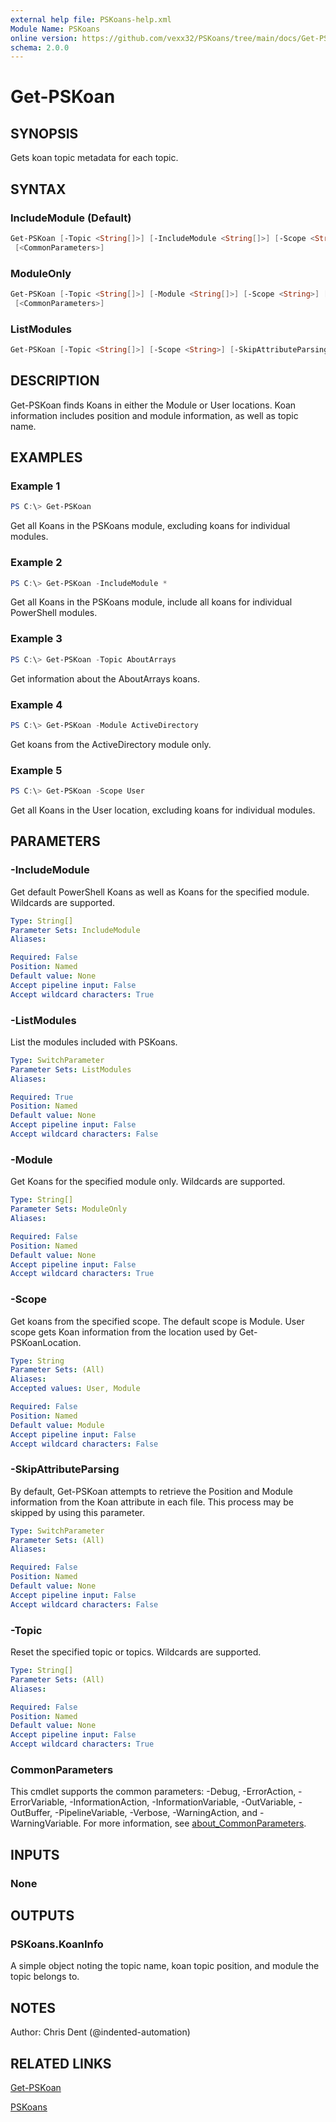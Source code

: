 ```yaml
---
external help file: PSKoans-help.xml
Module Name: PSKoans
online version: https://github.com/vexx32/PSKoans/tree/main/docs/Get-PSKoan.md
schema: 2.0.0
---
```


# Get-PSKoan

## SYNOPSIS

Gets koan topic metadata for each topic.

## SYNTAX

### IncludeModule (Default)

```powershell
Get-PSKoan [-Topic <String[]>] [-IncludeModule <String[]>] [-Scope <String>] [-SkipAttributeParsing]
 [<CommonParameters>]
```

### ModuleOnly

```powershell
Get-PSKoan [-Topic <String[]>] [-Module <String[]>] [-Scope <String>] [-SkipAttributeParsing]
 [<CommonParameters>]
```

### ListModules

```powershell
Get-PSKoan [-Topic <String[]>] [-Scope <String>] [-SkipAttributeParsing] [-ListModules] [<CommonParameters>]
```

## DESCRIPTION

Get-PSKoan finds Koans in either the Module or User locations.
Koan information includes position and module information, as well as topic name.

## EXAMPLES

### Example 1

```powershell
PS C:\> Get-PSKoan
```

Get all Koans in the PSKoans module, excluding koans for individual modules.

### Example 2

```powershell
PS C:\> Get-PSKoan -IncludeModule *
```

Get all Koans in the PSKoans module, include all koans for individual PowerShell modules.

### Example 3

```powershell
PS C:\> Get-PSKoan -Topic AboutArrays
```

Get information about the AboutArrays koans.

### Example 4

```powershell
PS C:\> Get-PSKoan -Module ActiveDirectory
```

Get koans from the ActiveDirectory module only.

### Example 5

```powershell
PS C:\> Get-PSKoan -Scope User
```

Get all Koans in the User location, excluding koans for individual modules.

## PARAMETERS

### -IncludeModule

Get default PowerShell Koans as well as Koans for the specified module.
Wildcards are supported.

```yaml
Type: String[]
Parameter Sets: IncludeModule
Aliases:

Required: False
Position: Named
Default value: None
Accept pipeline input: False
Accept wildcard characters: True
```

### -ListModules

List the modules included with PSKoans.

```yaml
Type: SwitchParameter
Parameter Sets: ListModules
Aliases:

Required: True
Position: Named
Default value: None
Accept pipeline input: False
Accept wildcard characters: False
```

### -Module

Get Koans for the specified module only.
Wildcards are supported.

```yaml
Type: String[]
Parameter Sets: ModuleOnly
Aliases:

Required: False
Position: Named
Default value: None
Accept pipeline input: False
Accept wildcard characters: True
```

### -Scope

Get koans from the specified scope.
The default scope is Module.
User scope gets Koan information from the location used by Get-PSKoanLocation.

```yaml
Type: String
Parameter Sets: (All)
Aliases:
Accepted values: User, Module

Required: False
Position: Named
Default value: Module
Accept pipeline input: False
Accept wildcard characters: False
```

### -SkipAttributeParsing

By default, Get-PSKoan attempts to retrieve the Position and Module information from the Koan attribute in each file.
This process may be skipped by using this parameter.

```yaml
Type: SwitchParameter
Parameter Sets: (All)
Aliases:

Required: False
Position: Named
Default value: None
Accept pipeline input: False
Accept wildcard characters: False
```

### -Topic

Reset the specified topic or topics.
Wildcards are supported.

```yaml
Type: String[]
Parameter Sets: (All)
Aliases:

Required: False
Position: Named
Default value: None
Accept pipeline input: False
Accept wildcard characters: True
```

### CommonParameters

This cmdlet supports the common parameters: -Debug, -ErrorAction, -ErrorVariable, -InformationAction, -InformationVariable, -OutVariable, -OutBuffer, -PipelineVariable, -Verbose, -WarningAction, and -WarningVariable. For more information, see [about_CommonParameters](http://go.microsoft.com/fwlink/?LinkID=113216).

## INPUTS

### None

## OUTPUTS

### PSKoans.KoanInfo

A simple object noting the topic name, koan topic position, and module the topic belongs to.

## NOTES

Author: Chris Dent (@indented-automation)

## RELATED LINKS

[Get-PSKoan](https://github.com/vexx32/PSKoans/tree/main/docs/Get-PSKoan.md)

[PSKoans](https://github.com/vexx32/PSKoans/tree/main/docs/PSKoans.md)
